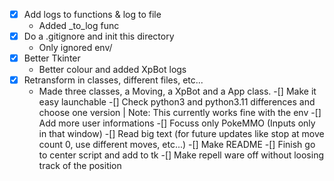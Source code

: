 -[x] Add logs to functions & log to file
    - Added _to_log func
-[x] Do a .gitignore and init this directory
    - Only ignored env/
-[x] Better Tkinter
    - Better colour and added XpBot logs
-[x] Retransform in classes, different files, etc...
    - Made three classes, a Moving, a XpBot and a App class.
-[] Make it easy launchable
-[] Check python3 and python3.11 differences and choose one version
    | Note: This currently works fine with the env
-[] Add more user informations
-[] Focuss only PokeMMO (Inputs only in that window)
-[] Read big text (for future updates like stop at move count 0, use different moves, etc...)
-[] Make README
-[] Finish go to center script and add to tk
    -[] Make repell ware off without loosing track of the position
